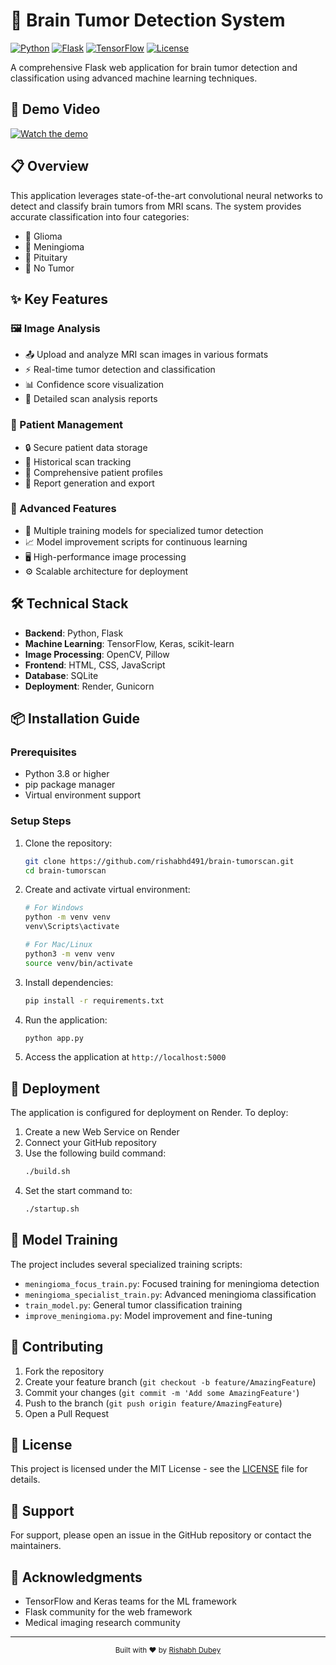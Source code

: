 # 🧠 Brain Tumor Detection System

[![Python](https://img.shields.io/badge/Python-3.8%2B-blue.svg)](https://www.python.org/downloads/)
[![Flask](https://img.shields.io/badge/Flask-2.3.3-green.svg)](https://flask.palletsprojects.com/)
[![TensorFlow](https://img.shields.io/badge/TensorFlow-2.13.0-orange.svg)](https://www.tensorflow.org/)
[![License](https://img.shields.io/badge/License-MIT-yellow.svg)](https://opensource.org/licenses/MIT)

A comprehensive Flask web application for brain tumor detection and classification using advanced machine learning techniques.

## 🎥 Demo Video

[![Watch the demo](https://img.shields.io/badge/YouTube-Demo-red?style=for-the-badge&logo=youtube)](https://youtu.be/tf0cf-pb3KU)

## 📋 Overview

This application leverages state-of-the-art convolutional neural networks to detect and classify brain tumors from MRI scans. The system provides accurate classification into four categories:

- 🧠 Glioma
- 🧠 Meningioma
- 🧠 Pituitary
- 🧠 No Tumor

## ✨ Key Features

### 🖼️ Image Analysis
- 📤 Upload and analyze MRI scan images in various formats
- ⚡ Real-time tumor detection and classification
- 📊 Confidence score visualization
- 📝 Detailed scan analysis reports

### 👥 Patient Management
- 🔒 Secure patient data storage
- 📅 Historical scan tracking
- 👤 Comprehensive patient profiles
- 📄 Report generation and export

### 🚀 Advanced Features
- 🤖 Multiple training models for specialized tumor detection
- 📈 Model improvement scripts for continuous learning
- 🖥️ High-performance image processing
- ⚙️ Scalable architecture for deployment

## 🛠️ Technical Stack

- **Backend**: Python, Flask
- **Machine Learning**: TensorFlow, Keras, scikit-learn
- **Image Processing**: OpenCV, Pillow
- **Frontend**: HTML, CSS, JavaScript
- **Database**: SQLite
- **Deployment**: Render, Gunicorn

## 📦 Installation Guide

### Prerequisites
- Python 3.8 or higher
- pip package manager
- Virtual environment support

### Setup Steps

1. Clone the repository:
   ```bash
   git clone https://github.com/rishabhd491/brain-tumorscan.git
   cd brain-tumorscan
   ```

2. Create and activate virtual environment:
   ```bash
   # For Windows
   python -m venv venv
   venv\Scripts\activate

   # For Mac/Linux
   python3 -m venv venv
   source venv/bin/activate
   ```

3. Install dependencies:
   ```bash
   pip install -r requirements.txt
   ```

4. Run the application:
   ```bash
   python app.py
   ```

5. Access the application at `http://localhost:5000`

## 🚀 Deployment

The application is configured for deployment on Render. To deploy:

1. Create a new Web Service on Render
2. Connect your GitHub repository
3. Use the following build command:
   ```bash
   ./build.sh
   ```
4. Set the start command to:
   ```bash
   ./startup.sh
   ```

## 🤖 Model Training

The project includes several specialized training scripts:
- `meningioma_focus_train.py`: Focused training for meningioma detection
- `meningioma_specialist_train.py`: Advanced meningioma classification
- `train_model.py`: General tumor classification training
- `improve_meningioma.py`: Model improvement and fine-tuning

## 🤝 Contributing

1. Fork the repository
2. Create your feature branch (`git checkout -b feature/AmazingFeature`)
3. Commit your changes (`git commit -m 'Add some AmazingFeature'`)
4. Push to the branch (`git push origin feature/AmazingFeature`)
5. Open a Pull Request

## 📄 License

This project is licensed under the MIT License - see the [LICENSE](LICENSE) file for details.

## 💬 Support

For support, please open an issue in the GitHub repository or contact the maintainers.

## 🙏 Acknowledgments

- TensorFlow and Keras teams for the ML framework
- Flask community for the web framework
- Medical imaging research community

---

<div align="center">
  <sub>Built with ❤️ by <a href="https://github.com/rishabhd491">Rishabh Dubey</a></sub>
</div>
